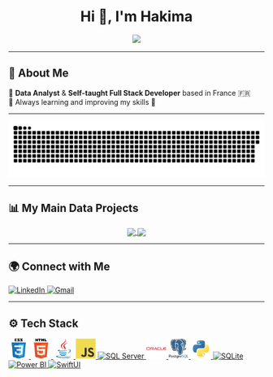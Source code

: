 <h1 align="center">Hi 👋, I'm Hakima</h1>

<p align="center">
    <img src="https://readme-typing-svg.herokuapp.com?duration=2000&color=FF0099&center=true&vCenter=true&lines=Data+Analyst;Functional+Developer">
</p>

---

## 🌟 About Me  

🔹 **Data Analyst** & **Self-taught Full Stack Developer** based in France 🇫🇷  
🔹 Always learning and improving my skills 🚀  

---

<!-- snake graph -->
<div align="center">
  <picture>
    <source media="(prefers-color-scheme: dark)" srcset="https://github.com/haaaaakima/haaaaakima/blob/main/snake-dark.svg" />
    <source media="(prefers-color-scheme: light), (prefers-color-scheme: no-preference)" srcset="https://github.com/haaaaakima/haaaaakima/blob/main/snake.svg" />
    <img src="https://github.com/haaaaakima/haaaaakima/blob/main/snake.svg" alt="github-snake" />
  </picture>
</div>

---

## 📊 My Main Data Projects  

<div align="center">
  <a href="https://github.com/haaaaakima/rapport-de-stage">
    <img align="center" src="https://github-readme-stats.vercel.app/api/pin/?username=haaaaakima&repo=rapport-de-stage&theme=algolia" />
  </a>
  <a href="https://github.com/haaaaakima/projet-airbus/blob/main/README.md">
    <img align="center" src="https://github-readme-stats.vercel.app/api/pin/?username=haaaaakima&repo=Projet-Airbus&theme=algolia" />
  </a>
</div>

---

## 🌍 Connect with Me  

<p>
    <a href="https://www.linkedin.com/in/hakima-achak">
        <img src="https://img.shields.io/badge/LinkedIn-0077B5?style=for-the-badge&logo=linkedin&logoColor=white" alt="LinkedIn">
    </a>
    <a href="mailto:hakimaachak31@gmail.com">
        <img src="https://img.shields.io/badge/Gmail-D14836?style=for-the-badge&logo=gmail&logoColor=white" alt="Gmail">
    </a>
</p>

---

## ⚙️ Tech Stack  

<p>
    <a href="https://www.w3schools.com/css/" target="_blank">
        <img src="https://raw.githubusercontent.com/devicons/devicon/master/icons/css3/css3-original-wordmark.svg" alt="CSS3" width="40" height="40"/> 
    </a>
    <a href="https://www.w3.org/html/" target="_blank">
        <img src="https://raw.githubusercontent.com/devicons/devicon/master/icons/html5/html5-original-wordmark.svg" alt="HTML5" width="40" height="40"/> 
    </a>
    <a href="https://www.java.com" target="_blank">
        <img src="https://raw.githubusercontent.com/devicons/devicon/master/icons/java/java-original.svg" alt="Java" width="40" height="40"/> 
    </a>
    <a href="https://developer.mozilla.org/en-US/docs/Web/JavaScript" target="_blank">
        <img src="https://raw.githubusercontent.com/devicons/devicon/master/icons/javascript/javascript-original.svg" alt="JavaScript" width="40" height="40"/> 
    </a>
    <a href="https://www.microsoft.com/en-us/sql-server" target="_blank">
        <img src="https://www.svgrepo.com/show/303229/microsoft-sql-server-logo.svg" alt="SQL Server" width="40" height="40"/> 
    </a>
    <a href="https://www.oracle.com/" target="_blank">
        <img src="https://raw.githubusercontent.com/devicons/devicon/master/icons/oracle/oracle-original.svg" alt="Oracle" width="40" height="40"/> 
    </a>
    <a href="https://www.postgresql.org" target="_blank">
        <img src="https://raw.githubusercontent.com/devicons/devicon/master/icons/postgresql/postgresql-original-wordmark.svg" alt="PostgreSQL" width="40" height="40"/> 
    </a>
    <a href="https://www.python.org" target="_blank">
        <img src="https://raw.githubusercontent.com/devicons/devicon/master/icons/python/python-original.svg" alt="Python" width="40" height="40"/> 
    </a>
    <a href="https://www.sqlite.org/" target="_blank">
        <img src="https://www.vectorlogo.zone/logos/sqlite/sqlite-icon.svg" alt="SQLite" width="40" height="40"/> 
    </a>
    <a href="https://powerbi.microsoft.com/" target="_blank">
        <img src="https://upload.wikimedia.org/wikipedia/commons/c/cf/New_Power_BI_Logo.svg" alt="Power BI" width="40" height="40"/> 
    </a>
    <a href="https://developer.apple.com/xcode/swiftui/" target="_blank">
        <img src="https://upload.wikimedia.org/wikipedia/commons/9/9d/Swift_logo.svg" alt="SwiftUI" width="40" height="40"/>
    </a>
</p>
